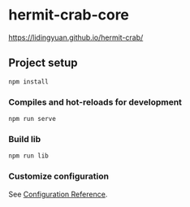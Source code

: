 # hermit-crab-core

https://lidingyuan.github.io/hermit-crab/

## Project setup
```
npm install
```

### Compiles and hot-reloads for development
```
npm run serve
```

### Build lib
```
npm run lib
```


### Customize configuration
See [Configuration Reference](https://cli.vuejs.org/config/).
